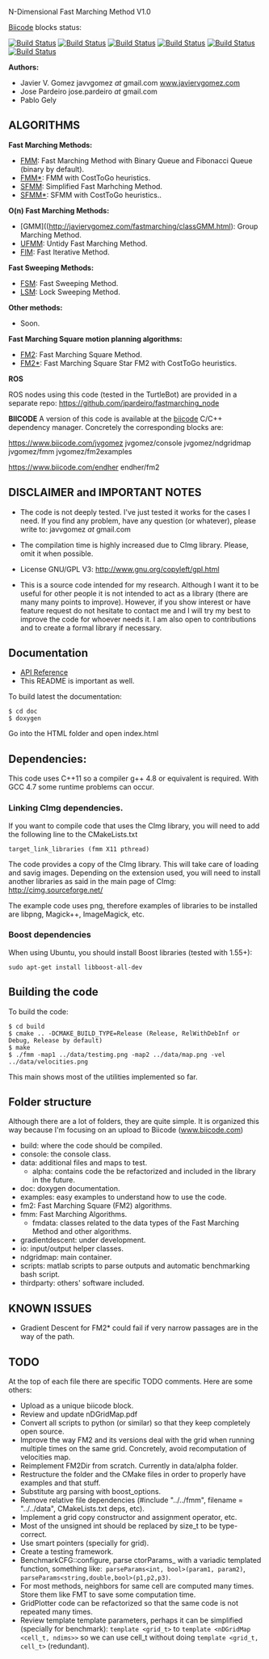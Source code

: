 N-Dimensional Fast Marching Method V1.0

[Biicode](https://www.biicode.com/) blocks status:

[![Build Status](https://webapi.biicode.com/v1/badges/jvgomez/jvgomez/console/master)](https://www.biicode.com/jvgomez/console)
[![Build Status](https://webapi.biicode.com/v1/badges/jvgomez/jvgomez/ndgridmap/master)](https://www.biicode.com/jvgomez/ndgridmap)
[![Build Status](https://webapi.biicode.com/v1/badges/jvgomez/jvgomez/fmm/master)](https://www.biicode.com/jvgomez/fmm)
[![Build Status](https://webapi.biicode.com/v1/badges/endher/endher/fm2/master)](https://www.biicode.com/endher/fm2)
[![Build Status](https://webapi.biicode.com/v1/badges/jvgomez/jvgomez/fmexamples/master)](https://www.biicode.com/jvgomez/fmexamples)
[![Build Status](https://webapi.biicode.com/v1/badges/jvgomez/jvgomez/fm2examples/master)](https://www.biicode.com/jvgomez/fm2examples)

**Authors:**
 - Javier V. Gomez javvgomez _at_ gmail.com www.javiervgomez.com
 - Jose Pardeiro jose.pardeiro _at_ gmail.com
 - Pablo Gely

## ALGORITHMS
**Fast Marching Methods:**
- [FMM](http://javiervgomez.com/fastmarching/classFMM.html): Fast Marching Method with Binary Queue and Fibonacci Queue (binary by default).
- [FMM*](http://javiervgomez.com/fastmarching/classFMMStar.html): FMM with CostToGo heuristics.
- [SFMM](http://javiervgomez.com/fastmarching/classSFMM.html): Simplified Fast Marhching Method.
- [SFMM*](http://javiervgomez.com/fastmarching/classSFMMStar.html): SFMM with CostToGo heuristics..

**O(n) Fast Marching Methods:**
- [GMM]((http://javiervgomez.com/fastmarching/classGMM.html): Group Marching Method.
- [UFMM](http://javiervgomez.com/fastmarching/classUFMM.html): Untidy Fast Marching Method.
- [FIM](http://javiervgomez.com/fastmarching/classFIM.html): Fast Iterative Method.

**Fast Sweeping Methods:**
- [FSM](http://javiervgomez.com/fastmarching/classFSM.html): Fast Sweeping Method.
- [LSM](http://javiervgomez.com/fastmarching/classLSM.html): Lock Sweeping Method.

**Other methods:**
- Soon.

**Fast Marching Square motion planning algorithms:**
- [FM2](http://javiervgomez.com/fastmarching/classFM2.html): Fast Marching Square Method.
- [FM2*](http://javiervgomez.com/fastmarching/classFM2Star.html): Fast Marching Square Star FM2 with CostToGo heuristics.

**ROS**

ROS nodes using this code (tested in the TurtleBot) are provided in a separate repo:
https://github.com/jpardeiro/fastmarching_node

**BIICODE**
A version of this code is available at the [biicode](https://www.biicode.com) C/C++ dependency manager. Concretely
the corresponding blocks are:

https://www.biicode.com/jvgomez
jvgomez/console
jvgomez/ndgridmap
jvgomez/fmm
jvgomez/fm2examples

https://www.biicode.com/endher
endher/fm2


## DISCLAIMER and IMPORTANT NOTES

- The code is not deeply tested. I've just tested it works for the cases I need. If you find any problem, have any question (or whatever), please write to: javvgomez _at_ gmail.com

- The compilation time is highly increased due to CImg library. Please, omit it when possible.

- License GNU/GPL V3: http://www.gnu.org/copyleft/gpl.html

- This is a source code intended for my research. Although I want it to be useful for other people it is not intended to act as a library (there are many many points to improve). However, if you show interest or have feature request do not hesitate to contact me and I will try my best to improve the code for whoever needs it. I am also open to contributions and to create a formal library if necessary.


## Documentation

- [API Reference](http://javiervgomez.com/fastmarching/)
- This README is important as well.


To build latest the documentation:

    $ cd doc
    $ doxygen

Go into the HTML folder and open index.html


## Dependencies:

This code uses C\++11 so a compiler g++ 4.8 or equivalent is required. With GCC 4.7 some runtime problems can occur.

### Linking CImg dependencies.
If you want to compile code that uses the CImg library, you will need to add the following line to the CMakeLists.txt

    target_link_libraries (fmm X11 pthread)

The code provides a copy of the CImg library. This will take care of loading and savig images. Depending on the extension used, you will need to install another libraries as said in the main page of CImg: http://cimg.sourceforge.net/

The example code uses png, therefore examples of libraries to be installed are libpng, Magick++, ImageMagick, etc.

### Boost dependencies
When using Ubuntu, you should install Boost libraries (tested with 1.55+):

    sudo apt-get install libboost-all-dev

## Building the code
To build the code:

    $ cd build
    $ cmake .. -DCMAKE_BUILD_TYPE=Release (Release, RelWithDebInf or Debug, Release by default)
    $ make
    $ ./fmm -map1 ../data/testimg.png -map2 ../data/map.png -vel ../data/velocities.png

This main shows most of the utilities implemented so far.

## Folder structure

Although there are a lot of folders, they are quite simple. It is organized this way because I'm focusing on an upload to Biicode (www.biicode.com)

+ build: where the code should be compiled.
+ console: the console class.
+ data: additional files and maps to test.
  + alpha: contains code the be refactorized and included in the library in the future.
+ doc: doxygen documentation.
+ examples: easy examples to understand how to use the code.
+ fm2: Fast Marching Square (FM2) algorithms.
+ fmm: Fast Marching Algorithms.
  + fmdata: classes related to the data types of the Fast Marching Method and other algorithms.
+ gradientdescent: under development.
+ io: input/output helper classes.
+ ndgridmap: main container.
+ scripts: matlab scripts to parse outputs and automatic benchmarking bash script.
+ thirdparty: others' software included.

## KNOWN ISSUES

- Gradient Descent for FM2* could fail if very narrow passages are in the way of the path.

## TODO

At the top of each file there are specific TODO comments. Here are some others:

- Upload as a unique biicode block.
- Review and update nDGridMap.pdf
- Convert all scripts to python (or similar) so that they keep completely open source.
- Improve the way FM2 and its versions deal with the grid when running multiple times on the same grid. Concretely, avoid recomputation of velocities map.
- Reimplement FM2Dir from scratch. Currently in data/alpha folder.
- Restructure the folder and the CMake files in order to properly have examples and that stuff.
- Substitute arg parsing with boost_options.
- Remove relative file dependencies (#include "../../fmm", filename = "../../data", CMakeLists.txt deps, etc).
- Implement a grid copy constructor and assignment operator, etc.
- Most of the unsigned int should be replaced by size_t to be type-correct.
- Use smart pointers (specially for grid).
- Create a testing framework.
- BenchmarkCFG::configure, parse ctorParams_ with a variadic templated function, something like:` parseParams<int, bool>(param1, param2)`, `parseParams<string,double,bool>(p1,p2,p3)`.
- For most methods, neighbors for same cell are computed many times. Store them like FMT to save some computation time.
- GridPlotter code can be refactorized so that the same code is not repeated many times.
- Review template template parameters, perhaps it can be simplified (specially for benchmark): `template <grid_t>` to `template <nDGridMap <cell_t, ndims>>` so we can use cell_t without doing `template <grid_t, cell_t>` (redundant).
